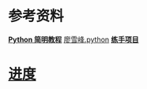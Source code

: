# 参考资料

**[Python 简明教程](http://old.sebug.net/paper/python/)**
[廖雪峰.python](http://www.liaoxuefeng.com/wiki/001374738125095c955c1e6d8bb493182103fac9270762a000)
**[练手项目](https://www.zhihu.com/question/29372574)**


# [进度](http://old.sebug.net/paper/python/ch07s07.html)